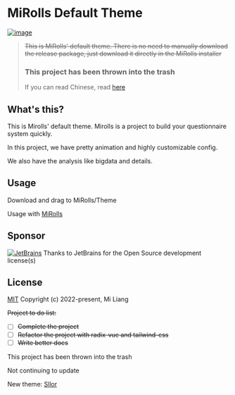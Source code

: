 # MiRolls Default Theme
[![image](https://img.shields.io/badge/Author-liangmi-blue)](https://github.com/liangmiQwQ)
> ~~This is MiRolls' default theme. There is no need to manually download the release package, just download it directly in the MiRolls installer~~
> 
> <h3>This project has been thrown into the trash</h3>
>
> If you can read Chinese, read [here](https://lmfans.cn/posts/default/2)

## What's this?
This is Mirolls' default theme. Mirolls is a project to build your questionnaire system quickly.

In this project, we have pretty animation and highly customizable config.

We also have the analysis like bigdata and details.

## Usage
Download and drag to MiRolls/Theme

Usage with [MiRolls](https://github.com/MiRolls/MiRolls)

## Sponsor
[![JetBrains](https://resources.jetbrains.com/storage/products/company/brand/logos/jb_beam.svg)](https://jetbrains.com/)
Thanks to JetBrains for the Open Source development license(s)

## License

[MIT](https://mit-license.org)
Copyright (c) 2022-present, Mi Liang


~~Project to do list:~~
 - [ ] ~~Complete the project~~
 - [ ] ~~Refactor the project with radix-vue and tailwind-css~~
 - [ ] ~~Write better docs~~

This project has been thrown into the trash

Not continuing to update

New theme: [Sllor](https://github.com/MiRolls/Sllor)